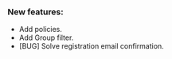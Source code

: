 ### New features:
  - Add policies.
  - Add Group filter.
  - [BUG] Solve registration email confirmation.
